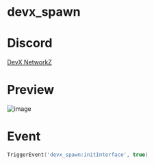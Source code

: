 # devx_spawn
# Discord
[DevX NetworkZ](https://discord.gg/KDMvNpcMJD)
# Preview 
![image](https://github.com/user-attachments/assets/43ba1462-8a93-4b7a-90f0-7e71eca4d8a6)

# Event
```lua
TriggerEvent('devx_spawn:initInterface', true)
```
